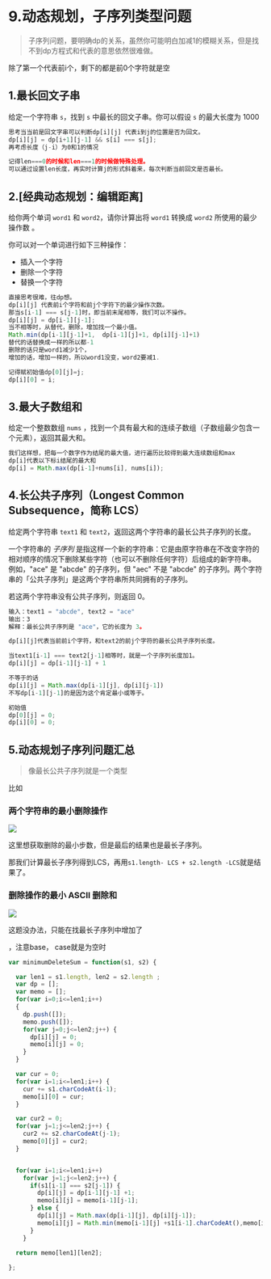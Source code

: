 #  9.动态规划，子序列类型问题

>  子序列问题，要明确dp的关系，虽然你可能明白加减1的模糊关系，但是找不到dp方程式和代表的意思依然很难做。



除了第一个代表前i个，剩下的都是前0个字符就是空



##  1.最长回文子串

给定一个字符串 `s`，找到 `s` 中最长的回文子串。你可以假设 `s` 的最大长度为 1000



```js
思考当当前是回文字串可以判断dp[i][j] 代表i到j的位置是否为回文。
dp[i][j] = dp[i+1][j-1] && s[i] === s[j];
再考虑长度（j-i）为0和1的情况

记得len===0的时候和len===1的时候做特殊处理。
可以通过设置len长度，再实时计算j的形式斜着来，每次判断当前回文是否最长。
```





##  2.[经典动态规划：编辑距离]

给你两个单词 `word1` 和 `word2`，请你计算出将 `word1` 转换成 `word2` 所使用的最少操作数 。

你可以对一个单词进行如下三种操作：

- 插入一个字符
- 删除一个字符
- 替换一个字符



```js
直接思考很难，往dp想。
dp[i][j] 代表前i个字符和前j个字符下的最少操作次数。
那当s[i-1] === s[j-1]时，即当前末尾相等，我们可以不操作。
dp[i][j] = dp[i-1][j-1];
当不相等时，从替代，删除，增加找一个最小值。
Math.min(dp[i-1][j-1]+1,  dp[i-1][j]+1, dp[i][j-1]+1)
替代的话替换成一样的所以都-1
删除的话只是word1减少1个，
增加的话，增加一样的，所以word1没变，word2要减1.

记得赋初始值dp[0][j]=j;
dp[i][0] = i;
```



##   3.最大子数组和

给定一个整数数组 `nums` ，找到一个具有最大和的连续子数组（子数组最少包含一个元素），返回其最大和。



```js
我们这样想，把每一个数字作为结尾的最大值，进行遍历比较得到最大连续数组和max
dp[i]代表以下标i结尾的最大和
dp[i] = Math.max(dp[i-1]+nums[i], nums[i]);
```



##  4.长公共子序列（Longest Common Subsequence，简称 LCS）

给定两个字符串 `text1` 和 `text2`，返回这两个字符串的最长公共子序列的长度。

一个字符串的 *子序列* 是指这样一个新的字符串：它是由原字符串在不改变字符的相对顺序的情况下删除某些字符（也可以不删除任何字符）后组成的新字符串。
例如，"ace" 是 "abcde" 的子序列，但 "aec" 不是 "abcde" 的子序列。两个字符串的「公共子序列」是这两个字符串所共同拥有的子序列。

若这两个字符串没有公共子序列，则返回 0。

 ```js
输入：text1 = "abcde", text2 = "ace" 
输出：3  
解释：最长公共子序列是 "ace"，它的长度为 3。
 ```



```js
dp[i][j]代表当前前i个字符，和text2的前j个字符的最长公共子序列长度。

当text1[i-1] === text2[j-1]相等时，就是一个子序列长度加1。
dp[i][j] = dp[i-1][j-1] + 1

不等于的话
dp[i][j] = Math.max(dp[i-1][j], dp[i][j-1])
不写dp[i-1][j-1]的是因为这个肯定最小或等于。

初始值
dp[0][j] = 0;
dp[i][0] = 0;
```



##  5.动态规划子序列问题汇总

> 像最长公共子序列就是一个类型



比如

###   两个字符串的最小删除操作

![](https://mmbiz.qpic.cn/sz_mmbiz_png/gibkIz0MVqdFj04Aic9zfP6rnHdGicfrafh6dgl5pUnutqNCqlEVtJHCYqNnwwiae3tR8ENPRF3PBzUWPJ7Nl4RWBQ/640?wx_fmt=png&tp=webp&wxfrom=5&wx_lazy=1&wx_co=1)



这里想获取删除的最小步数，但是最后的结果也是最长子序列。

那我们计算最长子序列得到LCS，再用`s1.length- LCS + s2.length -LCS`就是结果了。



###  删除操作的最小 ASCII 删除和

![](https://mmbiz.qpic.cn/sz_mmbiz_png/gibkIz0MVqdFj04Aic9zfP6rnHdGicfrafhJl197b0zVcibXdfJNOEIAqWh9qHS9z1IjGwsXVcibKKPZI25URoWNWYA/640?wx_fmt=png&tp=webp&wxfrom=5&wx_lazy=1&wx_co=1)



这题没办法，只能在找最长子序列中增加了

，注意base， case就是为空时

```js
var minimumDeleteSum = function(s1, s2) {

  var len1 = s1.length, len2 = s2.length ;
  var dp = [];
  var memo = [];
  for(var i=0;i<=len1;i++) 
  {
    dp.push([]);
    memo.push([]);
    for(var j=0;j<=len2;j++) {
      dp[i][j] = 0;
      memo[i][j] = 0;
    }
  }

  var cur = 0;
  for(var i=1;i<=len1;i++) {
    cur += s1.charCodeAt(i-1);
    memo[i][0] = cur;
  }

  var cur2 = 0;
  for(var j=1;j<=len2;j++) {
    cur2 += s2.charCodeAt(j-1);
    memo[0][j] = cur2;
  }


  for(var i=1;i<=len1;i++) 
    for(var j=1;j<=len2;j++) {
      if(s1[i-1] === s2[j-1]) {
        dp[i][j] = dp[i-1][j-1] +1;
        memo[i][j] = memo[i-1][j-1];
      } else {
        dp[i][j] = Math.max(dp[i-1][j], dp[i][j-1]);
        memo[i][j] = Math.min(memo[i-1][j] +s1[i-1].charCodeAt(),memo[i][j-1]+s2[j-1].charCodeAt() );
      }
    }
  
  return memo[len1][len2];

};
```

